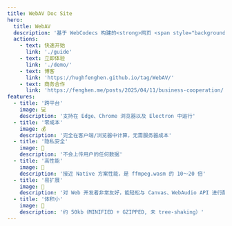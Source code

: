 ```yaml
---
title: WebAV Doc Site
hero:
  title: WebAV
  description: '基于 WebCodecs 构建的<strong>网页 <span style="background: linear-gradient(45deg, #E74B3C, #3499DC); -webkit-background-clip: text; -webkit-text-fill-color: transparent;">视频编辑 SDK</span></strong>'
  actions:
    - text: 快速开始
      link: './guide'
    - text: 立即体验
      link: './demo/'
    - text: 博客
      link: 'https://hughfenghen.github.io/tag/WebAV/'
    - text: 商务合作
      link: 'https://fenghen.me/posts/2025/04/11/business-cooperation/'
features:
  - title: '跨平台'
    image: 💻
    description: '支持在 Edge、Chrome 浏览器以及 Electron 中运行'
  - title: '零成本'
    image: 💰
    description: '完全在客户端/浏览器中计算，无需服务器成本'
  - title: '隐私安全'
    image: 🔏
    description: '不会上传用户的任何数据'
  - title: '高性能'
    image: 🚀
    description: '接近 Native 方案性能，是 ffmpeg.wasm 的 10～20 倍'
  - title: '易扩展'
    image: 🧩
    description: '对 Web 开发者非常友好，能轻松与 Canvas、WebAudio API 进行配合，实现自定义功能'
  - title: '体积小'
    image: 🤏
    description: '约 50kb（MINIFIED + GZIPPED, 未 tree-shaking）'
---
```

